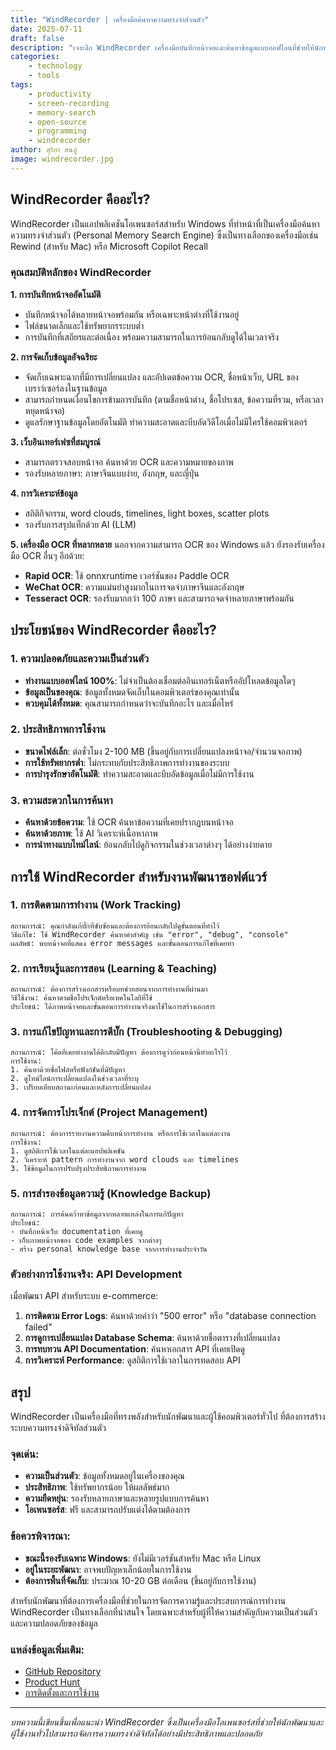 ```yaml
---
title: "WindRecorder | เครื่องมือค้นหาความทรงจำส่วนตัว"
date: 2025-07-11
draft: false
description: "เจาะลึก WindRecorder เครื่องมือบันทึกหน้าจอและค้นหาข้อมูลแบบออฟไลน์ที่ช่วยให้นักพัฒนาและทุกคนสามารถย้อนกลับไปดูสิ่งที่เคยทำไว้บนคอมพิวเตอร์ ทำงานได้โดยไม่ต้องส่งข้อมูลไปยังเซิร์ฟเวอร์ภายนอก"
categories: 
    - technology
    - tools
tags:
    - productivity
    - screen-recording
    - memory-search
    - open-source
    - programming
    - windrecorder
author: สุริยา สนภู่
image: windrecorder.jpg
---
```


## WindRecorder คืออะไร?

WindRecorder เป็นแอปพลิเคชันโอเพนซอร์สสำหรับ Windows ที่ทำหน้าที่เป็นเครื่องมือค้นหาความทรงจำส่วนตัว (Personal Memory Search Engine) ซึ่งเป็นทางเลือกของเครื่องมือเช่น Rewind (สำหรับ Mac) หรือ Microsoft Copilot Recall

### คุณสมบัติหลักของ WindRecorder

**1. การบันทึกหน้าจออัตโนมัติ**
- บันทึกหน้าจอได้หลายหน้าจอพร้อมกัน หรือเฉพาะหน้าต่างที่ใช้งานอยู่
- ไฟล์ขนาดเล็กและใช้ทรัพยากรระบบต่ำ
- การบันทึกที่เสถียรและต่อเนื่อง พร้อมความสามารถในการย้อนกลับดูได้ในเวลาจริง

**2. การจัดเก็บข้อมูลอัจฉริยะ**
- จัดเก็บเฉพาะฉากที่มีการเปลี่ยนแปลง และอัปเดตข้อความ OCR, ชื่อหน้าเว็บ, URL ของเบราว์เซอร์ลงในฐานข้อมูล
- สามารถกำหนดเงื่อนไขการข้ามการบันทึก (ตามชื่อหน้าต่าง, ชื่อโปรเซส, ข้อความที่รวม, หรือเวลาหยุดหน้าจอ)
- ดูแลรักษาฐานข้อมูลโดยอัตโนมัติ ทำความสะอาดและบีบอัดวิดีโอเมื่อไม่มีใครใช้คอมพิวเตอร์

**3. เว็บอินเทอร์เฟซที่สมบูรณ์**
- สามารถตรวจสอบหน้าจอ ค้นหาด้วย OCR และความหมายของภาพ
- รองรับหลายภาษา: ภาษาจีนแบบง่าย, อังกฤษ, และญี่ปุ่น

**4. การวิเคราะห์ข้อมูล**
- สถิติกิจกรรม, word clouds, timelines, light boxes, scatter plots
- รองรับการสรุปแท็กด้วย AI (LLM)

**5. เครื่องมือ OCR ที่หลากหลาย**
นอกจากความสามารถ OCR ของ Windows แล้ว ยังรองรับเครื่องมือ OCR อื่นๆ อีกด้วย:
- **Rapid OCR**: ใช้ onnxruntime เวอร์ชันของ Paddle OCR
- **WeChat OCR**: ความแม่นยำสูงมากในการจดจำภาษาจีนและอังกฤษ
- **Tesseract OCR**: รองรับมากกว่า 100 ภาษา และสามารถจดจำหลายภาษาพร้อมกัน

## ประโยชน์ของ WindRecorder คืออะไร?

### 1. ความปลอดภัยและความเป็นส่วนตัว
- **ทำงานแบบออฟไลน์ 100%**: ไม่จำเป็นต้องเชื่อมต่ออินเทอร์เน็ตหรืออัปโหลดข้อมูลใดๆ
- **ข้อมูลเป็นของคุณ**: ข้อมูลทั้งหมดจัดเก็บในคอมพิวเตอร์ของคุณเท่านั้น
- **ควบคุมได้ทั้งหมด**: คุณสามารถกำหนดว่าจะบันทึกอะไร และเมื่อไหร่

### 2. ประสิทธิภาพการใช้งาน
- **ขนาดไฟล์เล็ก**: ต่อชั่วโมง 2-100 MB (ขึ้นอยู่กับการเปลี่ยนแปลงหน้าจอ/จำนวนจอภาพ)
- **การใช้ทรัพยากรต่ำ**: ไม่กระทบกับประสิทธิภาพการทำงานของระบบ
- **การบำรุงรักษาอัตโนมัติ**: ทำความสะอาดและบีบอัดข้อมูลเมื่อไม่มีการใช้งาน

### 3. ความสะดวกในการค้นหา
- **ค้นหาด้วยข้อความ**: ใช้ OCR ค้นหาข้อความที่เคยปรากฏบนหน้าจอ
- **ค้นหาด้วยภาพ**: ใช้ AI วิเคราะห์เนื้อหาภาพ
- **การนำทางแบบไทม์ไลน์**: ย้อนกลับไปดูกิจกรรมในช่วงเวลาต่างๆ ได้อย่างง่ายดาย

## การใช้ WindRecorder สำหรับงานพัฒนาซอฟต์แวร์

### 1. การติดตามการทำงาน (Work Tracking)
```
สถานการณ์: คุณกำลังแก้บั๊กที่ซับซ้อนและต้องการย้อนกลับไปดูขั้นตอนที่ทำไว้
วิธีแก้ไข: ใช้ WindRecorder ค้นหาคำสำคัญ เช่น "error", "debug", "console"
ผลลัพธ์: พบหน้าจอที่แสดง error messages และขั้นตอนการแก้ไขที่เคยทำ
```

### 2. การเรียนรู้และการสอน (Learning & Teaching)
```
สถานการณ์: ต้องการสร้างเอกสารหรือบทช่วยสอนจากการทำงานที่ผ่านมา
วิธีใช้งาน: ค้นหาตามชื่อโปรเจ็กต์หรือเทคโนโลยีที่ใช้
ประโยชน์: ได้ภาพหน้าจอและขั้นตอนการทำงานจริงมาใช้ในการสร้างเอกสาร
```

### 3. การแก้ไขปัญหาและการดีบั๊ก (Troubleshooting & Debugging)
```
สถานการณ์: โค้ดที่เคยทำงานได้ดีกลับมีปัญหา ต้องการดูว่าก่อนหน้านี้ทำอะไรไว้
การใช้งาน: 
1. ค้นหาด้วยชื่อไฟล์หรือฟังก์ชันที่มีปัญหา
2. ดูไทม์ไลน์การเปลี่ยนแปลงในช่วงเวลาที่ระบุ
3. เปรียบเทียบสถานะก่อนและหลังการเปลี่ยนแปลง
```

### 4. การจัดการโปรเจ็กต์ (Project Management)
```
สถานการณ์: ต้องการรายงานความคืบหน้าการทำงาน หรือการใช้เวลาในแต่ละงาน
การใช้งาน:
1. ดูสถิติการใช้เวลาในแต่ละแอปพลิเคชัน
2. วิเคราะห์ pattern การทำงานจาก word clouds และ timelines
3. ใช้ข้อมูลในการปรับปรุงประสิทธิภาพการทำงาน
```

### 5. การสำรองข้อมูลความรู้ (Knowledge Backup)
```
สถานการณ์: การค้นคว้าหาข้อมูลจากหลายแหล่งในการแก้ปัญหา
ประโยชน์:
- บันทึกหน้าเว็บ documentation ที่เคยดู
- เก็บภาพหน้าจอของ code examples จากต่างๆ
- สร้าง personal knowledge base จากการทำงานประจำวัน
```

### ตัวอย่างการใช้งานจริง: API Development

เมื่อพัฒนา API สำหรับระบบ e-commerce:

1. **การติดตาม Error Logs**: ค้นหาด้วยคำว่า "500 error" หรือ "database connection failed"
2. **การดูการเปลี่ยนแปลง Database Schema**: ค้นหาด้วยชื่อตารางที่เปลี่ยนแปลง
3. **การทบทวน API Documentation**: ค้นหาเอกสาร API ที่เคยเปิดดู
4. **การวิเคราะห์ Performance**: ดูสถิติการใช้เวลาในการทดสอบ API

## สรุป

WindRecorder เป็นเครื่องมือที่ทรงพลังสำหรับนักพัฒนาและผู้ใช้คอมพิวเตอร์ทั่วไป ที่ต้องการสร้างระบบความทรงจำดิจิทัลส่วนตัว

### จุดเด่น:
- **ความเป็นส่วนตัว**: ข้อมูลทั้งหมดอยู่ในเครื่องของคุณ
- **ประสิทธิภาพ**: ใช้ทรัพยากรน้อย ให้ผลลัพธ์มาก
- **ความยืดหยุ่น**: รองรับหลายภาษาและหลายรูปแบบการค้นหา
- **โอเพนซอร์ส**: ฟรี และสามารถปรับแต่งได้ตามต้องการ

### ข้อควรพิจารณา:
- **ขณะนี้รองรับเฉพาะ Windows**: ยังไม่มีเวอร์ชันสำหรับ Mac หรือ Linux
- **อยู่ในระยะพัฒนา**: อาจพบปัญหาเล็กน้อยในการใช้งาน
- **ต้องการพื้นที่จัดเก็บ**: ประมาณ 10-20 GB ต่อเดือน (ขึ้นอยู่กับการใช้งาน)

สำหรับนักพัฒนาที่ต้องการเครื่องมือที่ช่วยในการจัดการความรู้และประสบการณ์การทำงาน WindRecorder เป็นทางเลือกที่น่าสนใจ โดยเฉพาะสำหรับผู้ที่ให้ความสำคัญกับความเป็นส่วนตัวและความปลอดภัยของข้อมูล

### แหล่งข้อมูลเพิ่มเติม:
- [GitHub Repository](https://github.com/yuka-friends/Windrecorder)
- [Product Hunt](https://www.producthunt.com/posts/windrecorder)
- [การติดตั้งและการใช้งาน](https://github.com/yuka-friends/Windrecorder#-installation)

---

*บทความนี้เขียนขึ้นเพื่อแนะนำ WindRecorder ซึ่งเป็นเครื่องมือโอเพนซอร์สที่ช่วยให้นักพัฒนาและผู้ใช้งานทั่วไปสามารถจัดการความทรงจำดิจิทัลได้อย่างมีประสิทธิภาพและปลอดภัย*